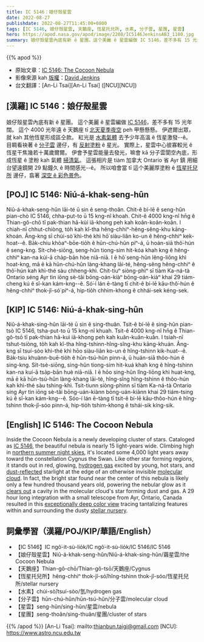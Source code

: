 ```yaml
---
title: IC 5146：娘仔殼星雲
date: 2022-08-27
publishdate: 2022-08-27T11:45:00+0800
tags: [IC 5146, 娘仔殼星雲, 天鵝座, 恆星托兒所, 水素, 分子雲, 星團, 星雲]
hero: https://apod.nasa.gov/apod/image/2208/IC5146JenkinsAB3_1100.jpg
summary: 娘仔殼星雲內底有新 ê 星團。這个美麗 ê 星雲編做 IC 5146，差不多有 15 光年闊。
---
```


{{% apod %}}

- 原始文章：[IC 5146: The Cocoon Nebula](https://apod.nasa.gov/apod/ap220827.html)
- 影像來源 kah [版權][copyright]：[David Jenkins](https://palebrownshed.smugmug.com/)
- 台文翻譯：[An-Li Tsai][An-Li Tsai] ([NCU][NCU])

## [漢羅] IC 5146：娘仔殼星雲
娘仔殼星雲內底有新 ê 星團。
這个美麗 ê 星雲編做 [IC 5146][IC 5146]，差不多有 15 光年闊。
這个 4000 光年遠 ê 天鵝座 tī [北天夏季夜空][northern summer night skies] peh 甲懸懸懸。
伊遮爾出眾，就 kah 其他恆星形成區仝款。
紅光是 [水素氣體][hydrogen gas] 去予少年高溫 ê 恆星激發--ê。
目睭看袂著 ê [分子雲][molecular cloud] 邊仔，有 [反射塗粉][dust-reflected]  ê 星光。
實際上，星雲中心彼寡較光 ê 恆星干焦幾若十萬歲爾爾。
伊會予星雲能量去發光，嘛會 kā 分子雲閬空內底，形成恆星 ê 塗粉 kah 氣體 [掃清氣][clears out]。
這張相片是 tiàm 加拿大 Ontario 省 Ayr 鎮 用細台望遠鏡開 29 點鐘久 ê 時間感光--ê。
所以咱會當 tī 這个美麗厚塗粉 ê [恆星托兒所][stellar nursery] 邊仔，翕著 [深空 ê 彩色景色][exceptionally deep color view]。

## [POJ] IC 5146: Niú-á-khak-seng-hûn
Niû-á-khak-seng-hûn lāi-té ū sin ê seng-thoân.
Chit-ê bí-lē ê seng-hûn pian-chò IC 5146, chha-put-to ū 15 kng-nî khoah.
Chit-ê 4000 kng-nî hn̄g ê Thian-gô-chō tī pak-thian hā-kùi iā-khong peh kah koân-koân-koân.
I chiah-nī chhut-chiòng, to̍h kah kî-tha hêng-chhiⁿ-hêng-sêng-khu kāng-khoán.
Âng-kng sī chúi-sò͘ khì-thé khì hō͘ siàu-liân ko-un ê hêng-chhiⁿ kek-hoat--ê.
Ba̍k-chiu khòaⁿ-bōe-tio̍h ê hūn-chú-hûn piⁿ-á, ū hoán-siā thô͘-hún ê seng-kng.
Si̍t-chè-siōng, seng-hûn tiong-sim hit-kóa khah kng ê hêng-chhiⁿ kan-na kúi-ā cha̍p-bān hòe niā-niā.
I ē hō͘ seng-hûn lêng-liōng khì hoat-kng, mā ē kā hūn-chú-hûn làng-khang lāi-té, hêng-sêng hêng-chhiⁿ ê thô͘-hún kah khì-thé sàu chheng-khì.
Chit-tiuⁿ siòng-phìⁿ sī tiàm Ka-ná-tà Ontario séng Ayr tìn iōng sè-tâi bōng-oán-kiàⁿ bōng-oán-kiàⁿ khai 29 tiám-cheng kú ê sî-kan kám-kng--ê.
Só͘-í lán ē-tàng tī chit-ê bí-lē kāu-thô͘-hún ê hêng-chhiⁿ thok-jî-só͘ piⁿ-á, hip-tio̍h chhim-khong ê chhái-sek kéng-sek.

## [KIP] IC 5146: Niú-á-khak-sing-hûn
Niû-á-khak-sing-hûn lāi-té ū sin ê sing-thuân.
Tsit-ê bí-lē ê sing-hûn pian-tsò IC 5146, tsha-put-to ū 15 kng-nî khuah.
Tsit-ê 4000 kng-nî hn̄g ê Thian-gô-tsō tī pak-thian hā-kuì iā-khong peh kah kuân-kuân-kuân.
I tsiah-nī tshut-tsiòng, to̍h kah kî-tha hîng-tshinn-hîng-sîng-khu kāng-khuán.
Âng-kng sī tsuí-sòo khì-thé khì hōo siàu-liân ko-un ê hîng-tshinn kik-huat--ê.
Ba̍k-tsiu khuànn-buē-tio̍h ê hūn-tsú-hûn pinn-á, ū huán-siā thôo-hún ê sing-kng.
Si̍t-tsè-siōng, sing-hûn tiong-sim hit-kuá khah kng ê hîng-tshinn kan-na kuí-ā tsa̍p-bān huè niā-niā.
I ē hōo sing-hûn lîng-liōng khì huat-kng, mā ē kā hūn-tsú-hûn làng-khang lāi-té, hîng-sîng hîng-tshinn ê thôo-hún kah khì-thé sàu tshing-khì.
Tsit-tiunn siòng-phìnn sī tiàm Ka-ná-tà Ontario síng Ayr tìn iōng sè-tâi bōng-uán-kiànn bōng-uán-kiànn khai 29 tiám-tsing kú ê sî-kan kám-kng--ê.
Sóo-í lán ē-tàng tī tsit-ê bí-lē kāu-thôo-hún ê hîng-tshinn thok-jî-sóo pinn-á, hip-tio̍h tshim-khong ê tshái-sik kíng-sik.

## [English] IC 5146: The Cocoon Nebula
Inside the Cocoon Nebula is a newly developing cluster of stars.
Cataloged as [IC 5146][IC 5146], the beautiful nebula is nearly 15 light-years wide.
Climbing high in [northern summer night skies][northern summer night skies], it's located some 4,000 light years away toward the constellation Cygnus the Swan.
Like other star forming regions, it stands out in red, glowing, [hydrogen gas][hydrogen gas] excited by young, hot stars, and [dust-reflected][dust-reflected] starlight at the edge of an otherwise invisible [molecular cloud][molecular cloud].
In fact, the bright star found near the center of this nebula is likely only a few hundred thousand years old, powering the nebular glow as it [clears out][clears out] a cavity in the molecular cloud's star forming dust and gas.
A 29 hour long integration with a small telescope from Ayr, Ontario, Canada resulted in this [exceptionally deep color view][exceptionally deep color view] tracing tantalizing features within and surrounding the dusty [stellar nursery][stellar nursery].

## 詞彙學習（漢羅/POJ/KIP/華語/English）
- 【IC 5146】IC ngô͘-it-sù-lio̍k/IC ngô͘-it-sù-lio̍k/IC 5146/IC 5146
- 【娘仔殼星雲】Niû-á-khak-seng-hûn/Niû-á-khak-sing-hûn/繭星雲/the Cocoon Nebula
- 【天鵝座】Thian-gô-chō/Thian-gô-tsō/天鵝座/Cygnus
- 【恆星托兒所】hêng-chhiⁿ thok-jî-só͘/hîng-tshinn thok-jî-sóo/恆星托兒所/stellar nursery
- 【水素】chúi-sò͘/tsuí-sòo/氫/hydrogen gas
- 【分子雲】hūn-chú-hûn/hūn-tsú-hûn/分子雲/molecular cloud
- 【星雲】seng-hûn/sing-hûn/星雲/nebula
- 【星團】seng-thoân/sing-thuân/星團/cluster of stars


{{% /apod %}}
[An-Li Tsai]: mailto:thianbun.taigi@gmail.com
[NCU]: https://www.astro.ncu.edu.tw

[copyright]: https://apod.nasa.gov/apod/fap/lib/about_apod.html#srapply

[IC 5146]:http://www.universetoday.com/2008/07/07/the-cosmic-cocoon-ic-5146-by-tom-v-davis/
[northern summer night skies]:https://solarsystem.nasa.gov/skywatching/home/
[hydrogen gas]:https://apod.nasa.gov/apod/ap050930.html
[dust-reflected]:https://apod.nasa.gov/apod/ap061211.html
[molecular cloud]:http://loke.as.arizona.edu/~ckulesa/research/overview.html
[clears out]:https://ui.adsabs.harvard.edu/abs/2014A%26A...571A..93G/abstract
[exceptionally deep color view]:https://palebrownshed.smugmug.com/PaleBrownShed/
[stellar nursery]:https://apod.nasa.gov/apod/ap190412.html

